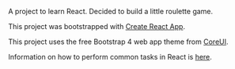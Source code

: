 A project to learn React.  Decided to build a little roulette game.

This project was bootstrapped with [Create React App](https://github.com/facebookincubator/create-react-app).

This project uses the free Bootstrap 4 web app theme from [CoreUI](http://coreui.io).

Information on how to perform common tasks in React is [here](https://github.com/facebookincubator/create-react-app/blob/master/packages/react-scripts/template/README.md).

